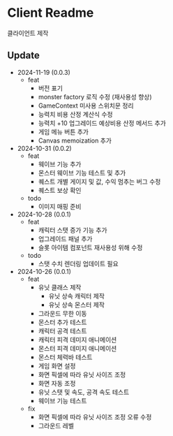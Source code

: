 # Client Readme

클라이언트 제작

## Update

- 2024-11-19 (0.0.3)
  - feat
    - 버전 표기
    - monster factory 로직 수정 (재사용성 향상)
    - GameContext 미사용 스위치문 정리
    - 능력치 비용 산정 계산식 수정
    - 능력치 +10 업그레이드 예상비용 산정 메서드 추가
    - 게임 메뉴 버튼 추가
    - Canvas memoization 추가
- 2024-10-31 (0.0.2)
  - feat
    - 웨이브 기능 추가
    - 몬스터 웨이브 기능 테스트 및 추가
    - 퀘스트 개별 게이지 및 값, 수익 멈추는 버그 수정
    - 퀘스트 보상 확인
  - todo
    - 이미지 매핑 준비
- 2024-10-28 (0.0.1)
  - feat
    - 캐릭터 스탯 증가 기능 추가
    - 업그레이드 패널 추가
    - 슬롯 아이템 컴포넌트 재사용성 위해 수정
  - todo
    - 스탯 수치 렌더링 업데이트 필요
- 2024-10-26 (0.0.1)
  - feat
    - 유닛 클래스 제작
      - 유닛 상속 캐릭터 제작
      - 유닛 상속 몬스터 제작
    - 그라운드 무한 이동
    - 몬스터 추가 테스트
    - 캐릭터 공격 테스트
    - 캐릭터 피격 데미지 애니메이션
    - 몬스터 피격 데미지 애니메이션
    - 몬스터 체력바 테스트
    - 게임 화면 설정
    - 화면 픽셀에 따라 유닛 사이즈 조정
    - 화면 자동 조정
    - 유닛 스탯 및 속도, 공격 속도 테스트
    - 웨이브 기능 테스트
  - fix
    - 화면 픽셀에 따라 유닛 사이즈 조정 오류 수정
    - 그라운드 레벨
